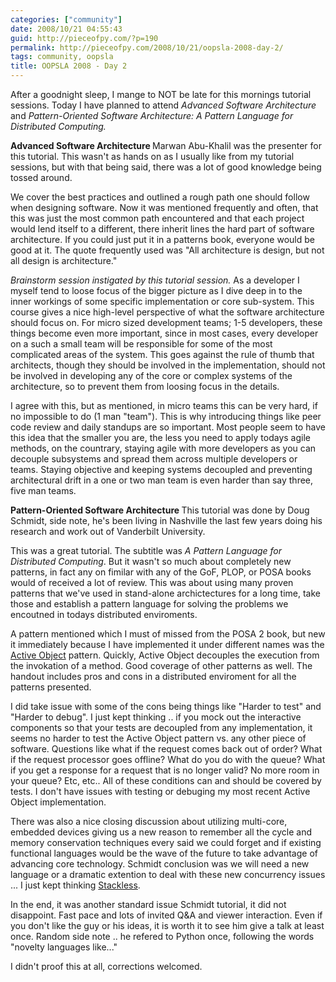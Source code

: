 ```yaml
---
categories: ["community"]
date: 2008/10/21 04:55:43
guid: http://pieceofpy.com/?p=190
permalink: http://pieceofpy.com/2008/10/21/oopsla-2008-day-2/
tags: community, oopsla
title: OOPSLA 2008 - Day 2
---
```

After a goodnight sleep, I mange to NOT be late for this mornings tutorial sessions. Today I have planned to attend <em>Advanced Software Architecture</em> and <em>Pattern-Oriented Software Architecture: A Pattern Language for Distributed Computing.<strong> </strong></em>

<strong>Advanced Software Architecture
</strong>Marwan Abu-Khalil was the presenter for this tutorial. This wasn't as hands on as I usually like from my tutorial sessions, but with that being said, there was a lot of good knowledge being tossed around.

We cover the best practices and outlined a rough path one should follow when designing software. Now it was mentioned frequently and often, that this was just the most common path encountered and that each project would lend itself to a different, there inherit lines the hard part of software architecture. If you could just put it in a patterns book, everyone would be good at it. The quote frequently used was "All architecture is design, but not all design is architecture."

<em>Brainstorm session instigated by this tutorial session.</em>
As a developer I myself tend to loose focus of the bigger picture as I dive deep in to the inner workings of some specific implementation or core sub-system. This course gives a nice high-level perspective of what the software architecture should focus on. For micro sized development teams; 1-5 developers, these things become even more important, since in most cases, every developer on a such a small team will be responsible for some of the most complicated areas of the system. This goes against the rule of thumb that architects, though they should be involved in the implementation, should not be involved in developing any of the core or complex systems of the architecture, so to prevent them from loosing focus in the details.

I agree with this, but as mentioned, in micro teams this can be very hard, if no impossible to do (1 man "team"). This is why introducing things like peer code review and daily standups are so important. Most people seem to have this idea that the smaller you are, the less you need to apply todays agile methods, on the countrary, staying agile with more developers as you can decouple subsystems and spread them across multiple developers or teams. Staying objective and keeping systems decoupled and preventing architectural drift in a one or two man team is even harder than say three, five man teams.

<strong>Pattern-Oriented Software Architecture
</strong>This tutorial was done by Doug Schmidt, side note, he's been living in Nashville the last few years doing his research and work out of Vanderbilt University.

This was a great tutorial. The subtitle was <em>A Pattern Language for Distributed Computing</em>. But it wasn't so much about completely new patterns, in fact any on fimilar with any of the GoF, PLOP, or POSA books would of received a lot of review. This was about using many proven patterns that we've used in stand-alone archictectures for a long time, take those and establish a pattern language for solving the problems we encoutned in todays distributed enviroments.

A pattern mentioned which I must of missed from the POSA 2 book, but new it immediately because I have implemented it under different names was the <a href="http://en.wikipedia.org/wiki/Active_Object">Active Object</a> pattern. Quickly, Active Object decouples the execution from the invokation of a method. Good coverage of other patterns as well. The handout includes pros and cons in a distributed enviroment for all the patterns presented.

I did take issue with some of the cons being things like "Harder to test" and "Harder to debug". I just kept thinking .. if you mock out the interactive components so that your tests are decoupled from any implementation, it seems no harder to test the Active Object pattern vs. any other piece of software. Questions like what if the request comes back out of order? What if the request processor goes offline? What do you do with the queue? What if you get a response for a request that is no longer valid? No more room in your queue? Etc, etc.. All of these conditions can and should be covered by tests. I don't have issues with testing or debuging my most recent Active Object implementation.

There was also a nice closing discussion about utilizing multi-core, embedded devices giving us a new reason to remember all the cycle and memory conservation techniques every said we could forget and if existing functional languages would be the wave of the future to take advantage of advancing core technology. Schmidt conclusion was we will need a new language or a dramatic extention to deal with these new concurrency issues ... I just kept thinking <a href="http://www.stackless.com/">Stackless</a>.

In the end, it was another standard issue Schmidt tutorial, it did not disappoint. Fast pace and lots of invited Q&amp;A and viewer interaction. Even if you don't like the guy or his ideas, it is worth it to see him give a talk at least once. Random side note .. he refered to Python once, following the words "novelty languages like..."

I didn't proof this at all, corrections welcomed.
